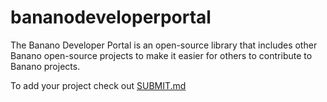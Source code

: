 # bananodeveloperportal
The Banano Developer Portal is an open-source library that includes other Banano open-source projects to make it easier for others to contribute to Banano projects.

To add your project check out [SUBMIT.md](https://github.com/tgm20/bananodeveloperportal/blob/main/SUBMIT.md)
